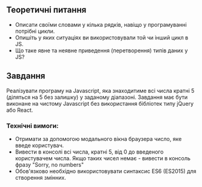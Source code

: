 ## Теоретичні питання

-   Описати своїми словами у кілька рядків, навіщо у програмуванні потрібні цикли.
-   Опишіть у яких ситуаціях ви використовували той чи інший цикл в JS.
-   Що таке явне та неявне приведення (перетворення) типів даних у JS?

## Завдання

Реалізувати програму на Javascript, яка знаходитиме всі числа кратні 5 (діляться на 5 без залишку) у заданому діапазоні. Завдання має бути виконане на чистому Javascript без використання бібліотек типу jQuery або React.

### Технічні вимоги:

-   Отримати за допомогою модального вікна браузера число, яке введе користувач.
-   Вивести в консолі всі числа, кратні 5, від 0 до введеного користувачем числа. Якщо таких чисел немає - вивести в консоль фразу "Sorry, no numbers"
-   Обов'язково необхідно використовувати синтаксис ES6 (ES2015) для створення змінних.
